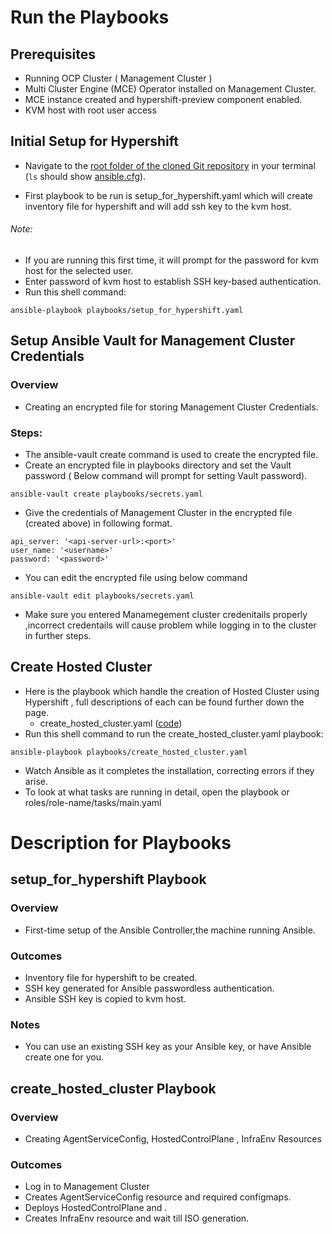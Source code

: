 # Run the Playbooks
## Prerequisites
* Running OCP Cluster ( Management Cluster ) 
* Multi Cluster Engine (MCE) Operator installed on Management Cluster.
* MCE instance created and hypershift-preview component enabled.
* KVM host with root user access

## Initial Setup for Hypershift
* Navigate to the [root folder of the cloned Git repository](https://github.com/IBM/Ansible-OpenShift-Provisioning) in your terminal (`ls` should show [ansible.cfg](https://github.com/IBM/Ansible-OpenShift-Provisioning/blob/main/ansible.cfg)).

* First playbook to be run is setup_for_hypershift.yaml which will create inventory file for hypershift and will add ssh key to the kvm host.
###### Note:
* If you are running this first time, it will prompt for the password for kvm host for the selected user.
* Enter password of kvm host to establish SSH key-based authentication.
* Run this shell command:
```
ansible-playbook playbooks/setup_for_hypershift.yaml
```

## Setup Ansible Vault for Management Cluster Credentials
### Overview
* Creating an encrypted file for storing Management Cluster Credentials.
### Steps:
* The ansible-vault create command is used to create the encrypted file.
* Create an encrypted file in playbooks directory and set the Vault password ( Below command will prompt for setting Vault password).
```
ansible-vault create playbooks/secrets.yaml
``` 

* Give the credentials of Management Cluster in the encrypted file (created above) in following format.
```
api_server: '<api-server-url>:<port>'
user_name: '<username>'
password: '<password>'
```

* You can edit the encrypted file using below command
```
ansible-vault edit playbooks/secrets.yaml
``` 
* Make sure you entered Manamegement cluster credenitails properly ,incorrect credentails will cause problem while logging in to the cluster in further steps.

## Create Hosted Cluster 
* Here is the playbook which handle the creation of Hosted Cluster using Hypershift , full descriptions of each can be found further down the page.
    * create_hosted_cluster.yaml ([code](https://github.com/veera-damisetti/Ansible-OpenShift-Provisioning/blob/main/playbooks/create_hosted_cluster.yaml))
* Run this shell command to run the create_hosted_cluster.yaml playbook:
```
ansible-playbook playbooks/create_hosted_cluster.yaml
```


* Watch Ansible as it completes the installation, correcting errors if they arise.
* To look at what tasks are running in detail, open the playbook or roles/role-name/tasks/main.yaml

# Description for Playbooks

## setup_for_hypershift Playbook
### Overview
* First-time setup of the Ansible Controller,the machine running Ansible.
### Outcomes
* Inventory file for hypershift to be created.
* SSH key generated for Ansible passwordless authentication.
* Ansible SSH key is copied to kvm host.
### Notes
* You can use an existing SSH key as your Ansible key, or have Ansible create one for you.

## create_hosted_cluster Playbook
### Overview
* Creating AgentServiceConfig, HostedControlPlane , InfraEnv Resources
### Outcomes
* Log in to Management Cluster
* Creates AgentServiceConfig resource and required configmaps.
* Deploys HostedControlPlane and .
* Creates InfraEnv resource and wait till ISO generation.

